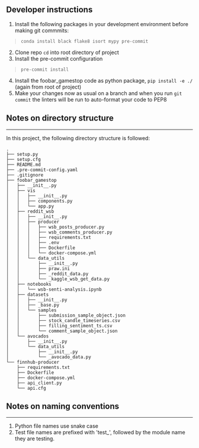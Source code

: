 ## Developer instructions 
1. Install the following packages in your development environment before making git commmits:
> `conda install black flake8 isort mypy pre-commit`
2. Clone repo `cd` into root directory of project
3. Install the pre-commit configuration
> `pre-commit install`
4. Install the foobar_gamestop code as python package, `pip install -e ./` (again from root of project)
5. Make your changes now as usual on a branch and when you run `git commit` the linters will be run to auto-format your code to PEP8


## Notes on directory structure
------------

In this project, the following directory structure is followed:

```
.
├── setup.py
├── setup.cfg
├── README.md
├── .pre-commit-config.yaml
├── .gitignore
├── foobar_gamestop
│   ├── __init__.py
│   ├── vis
│   │   ├── __init__.py
│   │   ├── components.py
│   │   └── app.py
│   ├── reddit_wsb
│   │   ├── __init__.py
│   │   ├── producer
│   │   │   ├── wsb_posts_producer.py
│   │   │   ├── wsb_comments_producer.py
│   │   │   ├── requirements.txt
│   │   │   ├── .env
│   │   │   ├── Dockerfile
│   │   │   └── docker-compose.yml
│   │   └── data_utils
│   │       ├── __init__.py
│   │       ├── praw.ini
│   │       ├── _reddit_data.py
│   │       └── _kaggle_wsb_get_data.py
│   ├── notebooks
│   │   └── wsb-senti-analysis.ipynb
│   ├── datasets
│   │   ├── __init__.py
│   │   ├── _base.py
│   │   └── samples
│   │       ├── submission_sample_object.json
│   │       ├── stock_candle_timeseries.csv
│   │       ├── filling_sentiment_ts.csv
│   │       └── comment_sample_object.json
│   └── avocados
│       ├── __init__.py
│       └── data_utils
│           ├── __init__.py
│           └── _avocado_data.py
└── finnhub-producer
    ├── requirements.txt
    ├── Dockerfile
    ├── docker-compose.yml
    ├── api_client.py
    └── api.cfg
```

## Notes on naming conventions
------------
1. Python file names use snake case
2. Test file names are prefixed with 'test_', followed by the module name they are testing.
